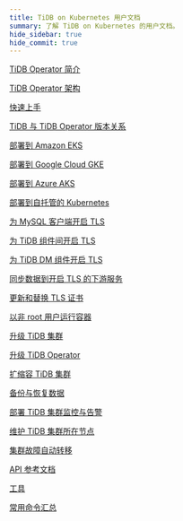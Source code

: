 ```yaml
---
title: TiDB on Kubernetes 用户文档
summary: 了解 TiDB on Kubernetes 的用户文档。
hide_sidebar: true
hide_commit: true
---
```


<LearningPathContainer platform="tidb-operator" title="TiDB on Kubernetes" subTitle="使用 PingCAP 提供的 TiDB Operator，你可以在公有云或自托管的 Kubernetes 集群上自动运维 TiDB 集群，实现 TiDB 在 Kubernetes 上的无缝运行。">

<LearningPath label="了解" icon="cloud1">

[TiDB Operator 简介](https://docs.pingcap.com/zh/tidb-in-kubernetes/v1.6/tidb-operator-overview)

[TiDB Operator 架构](https://docs.pingcap.com/zh/tidb-in-kubernetes/v1.6/architecture)

[快速上手](https://docs.pingcap.com/zh/tidb-in-kubernetes/v1.6/get-started)

[TiDB 与 TiDB Operator 版本关系](https://docs.pingcap.com/zh/tidb-in-kubernetes/v1.6/tidb-operator-overview)

</LearningPath>

<LearningPath label="部署" icon="deploy">

[部署到 Amazon EKS](https://docs.pingcap.com/zh/tidb-in-kubernetes/v1.6/deploy-on-aws-eks)

[部署到 Google Cloud GKE](https://docs.pingcap.com/zh/tidb-in-kubernetes/v1.6/deploy-on-gcp-gke)

[部署到 Azure AKS](https://docs.pingcap.com/zh/tidb-in-kubernetes/v1.6/deploy-on-azure-aks)

[部署到自托管的 Kubernetes](https://docs.pingcap.com/zh/tidb-in-kubernetes/v1.6/prerequisites)

</LearningPath>

<LearningPath label="安全" icon="cloud3">

[为 MySQL 客户端开启 TLS](https://docs.pingcap.com/zh/tidb-in-kubernetes/v1.6/enable-tls-for-mysql-client)

[为 TiDB 组件间开启 TLS](https://docs.pingcap.com/zh/tidb-in-kubernetes/v1.6/enable-tls-between-components)

[为 TiDB DM 组件开启 TLS](https://docs.pingcap.com/zh/tidb-in-kubernetes/v1.6/enable-tls-for-dm)

[同步数据到开启 TLS 的下游服务](https://docs.pingcap.com/zh/tidb-in-kubernetes/v1.6/enable-tls-for-ticdc-sink)

[更新和替换 TLS 证书](https://docs.pingcap.com/zh/tidb-in-kubernetes/v1.6/renew-tls-certificate)

[以非 root 用户运行容器](https://docs.pingcap.com/zh/tidb-in-kubernetes/v1.6/containers-run-as-non-root-user)

</LearningPath>

<LearningPath label="运维" icon="maintain">

[升级 TiDB 集群](https://docs.pingcap.com/zh/tidb-in-kubernetes/v1.6/upgrade-a-tidb-cluster)

[升级 TiDB Operator](https://docs.pingcap.com/zh/tidb-in-kubernetes/v1.6/upgrade-tidb-operator)

[扩缩容 TiDB 集群](https://docs.pingcap.com/zh/tidb-in-kubernetes/v1.6/scale-a-tidb-cluster)

[备份与恢复数据](https://docs.pingcap.com/zh/tidb-in-kubernetes/v1.6/backup-restore-overview)

[部署 TiDB 集群监控与告警](https://docs.pingcap.com/zh/tidb-in-kubernetes/v1.6/monitor-a-tidb-cluster)

[维护 TiDB 集群所在节点](https://docs.pingcap.com/zh/tidb-in-kubernetes/v1.6/maintain-a-kubernetes-node)

[集群故障自动转移](https://docs.pingcap.com/zh/tidb-in-kubernetes/v1.6/use-auto-failover)

</LearningPath>

<LearningPath label="参考" icon="cloud-dev">

[API 参考文档](<https://github.com/pingcap/tidb-operator/blob/v1.6.2/docs/api-references/docs.md>)

[工具](https://docs.pingcap.com/zh/tidb-in-kubernetes/v1.6/tidb-toolkit)

[常用命令汇总](https://docs.pingcap.com/zh/tidb-in-kubernetes/v1.6/cheat-sheet)

</LearningPath>

</LearningPathContainer>
